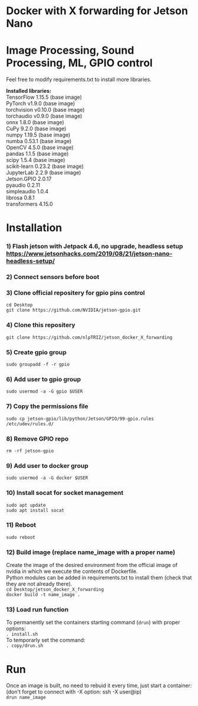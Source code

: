 # Docker with X forwarding for Jetson Nano
# Image Processing, Sound Processing, ML, GPIO control
Feel free to modify requirements.txt to install more libraries.

**Installed libraries:**\
TensorFlow 1.15.5 (base image)\
PyTorch v1.9.0 (base image) \
torchvision v0.10.0 (base image)\
torchaudio v0.9.0 (base image) \
onnx 1.8.0 (base image) \
CuPy 9.2.0 (base image)\
numpy 1.19.5 (base image)\
numba 0.53.1 (base image)\
OpenCV 4.5.0 (base image)\
pandas 1.1.5 (base image)\
scipy 1.5.4 (base image)\
scikit-learn 0.23.2 (base image)\
JupyterLab 2.2.9 (base image)\
Jetson.GPIO 2.0.17\
pyaudio 0.2.11\
simpleaudio 1.0.4\
librosa 0.8.1\
transformers 4.15.0

# Installation
### 1) Flash jetson with Jetpack 4.6, no upgrade, headless setup https://www.jetsonhacks.com/2019/08/21/jetson-nano-headless-setup/
### 2) Connect sensors before boot
### 3) Clone official repositery for gpio pins control
`cd Desktop`\
`git clone https://github.com/NVIDIA/jetson-gpio.git`
### 4) Clone this repositery
`git clone https://github.com/nlpTRIZ/jetson_docker_X_forwarding`
### 5) Create gpio group
`sudo groupadd -f -r gpio`
### 6) Add user to gpio group
`sudo usermod -a -G gpio $USER`
### 7) Copy the permissions file
`sudo cp jetson-gpio/lib/python/Jetson/GPIO/99-gpio.rules /etc/udev/rules.d/`
### 8) Remove GPIO repo
`rm -rf jetson-gpio`
### 9) Add user to docker group
`sudo usermod -a -G docker $USER`
### 10) Install socat for socket management
`sudo apt update`\
`sudo apt install socat`
### 11) Reboot
`sudo reboot`
### 12) Build image (replace name_image with a proper name)
Create the image of the desired environment from the official image of nvidia in which we execute the contents of Dockerfile.\
Python modules can be added in requirements.txt to install them (check that they are not already there).\
`cd Desktop/jetson_docker_X_forwarding`\
`docker build -t name_image .`
### 13) Load run function
To permanently set the containers starting command (`drun`) with proper options:\
`. install.sh`\
To temporarly set the command:\
`. copy/drun.sh`
# Run
Once an image is built, no need to rebuid it every time, just start a container:\
(don't forget to connect with -X option: ssh -X user@ip)\
`drun name_image`
